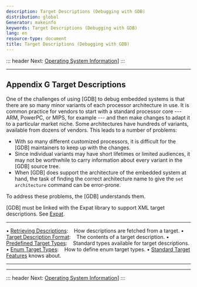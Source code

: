 ```yaml
---
description: Target Descriptions (Debugging with GDB)
distribution: global
Generator: makeinfo
keywords: Target Descriptions (Debugging with GDB)
lang: en
resource-type: document
title: Target Descriptions (Debugging with GDB)
---
```

::: header
Next: [Operating System Information](Operating-System-Information.html#Operating-System-Information)]
:::

---

## Appendix G Target Descriptions

One of the challenges of using [GDB] to debug embedded systems is that there are so many minor variants of each processor architecture in use. It is common practice for vendors to start with a standard processor core --- ARM, PowerPC, or MIPS, for example --- and then make changes to adapt it to a particular market niche. Some architectures have hundreds of variants, available from dozens of vendors. This leads to a number of problems:

- With so many different customized processors, it is difficult for the [GDB] maintainers to keep up with the changes.
- Since individual variants may have short lifetimes or limited audiences, it may not be worthwhile to carry information about every variant in the [GDB] source tree.
- When [GDB] does support the architecture of the embedded system at hand, the task of finding the correct architecture name to give the `set architecture` command can be error-prone.

To address these problems, the [GDB] understands them.

[GDB] must be linked with the Expat library to support XML target descriptions. See [Expat](Requirements.html#Expat).

---

• [Retrieving Descriptions](Retrieving-Descriptions.html#Retrieving-Descriptions):              How descriptions are fetched from a target.
• [Target Description Format](Target-Description-Format.html#Target-Description-Format):        The contents of a target description.
• [Predefined Target Types](Predefined-Target-Types.html#Predefined-Target-Types):              Standard types available for target descriptions.
• [Enum Target Types](Enum-Target-Types.html#Enum-Target-Types):                                How to define enum target types.
• [Standard Target Features](Standard-Target-Features.html#Standard-Target-Features) knows about.

---

---

::: header
Next: [Operating System Information](Operating-System-Information.html#Operating-System-Information)]
:::
